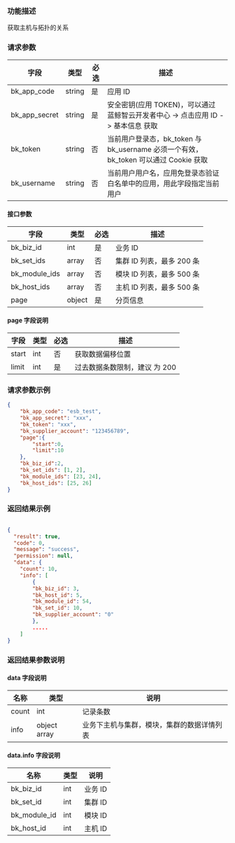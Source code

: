 ### 功能描述

获取主机与拓扑的关系

### 请求参数

| 字段 | 类型 | 必选 |  描述 |
|-----------|------------|--------|------------|
| bk_app_code   | string | 是 | 应用 ID     |
| bk_app_secret | string | 是 | 安全密钥(应用 TOKEN)，可以通过 蓝鲸智云开发者中心 -&gt; 点击应用 ID -&gt; 基本信息 获取 |
| bk_token      | string | 否 | 当前用户登录态，bk_token 与 bk_username 必须一个有效，bk_token 可以通过 Cookie 获取 |
| bk_username   | string | 否 | 当前用户用户名，应用免登录态验证白名单中的应用，用此字段指定当前用户 |

#### 接口参数

| 字段      |  类型      | 必选   |  描述      |
|-----------|------------|--------|------------|
 bk_biz_id| int| 是|业务 ID|
| bk_set_ids|array | 否| 集群 ID 列表，最多 200 条|
| bk_module_ids|array | 否| 模块 ID 列表，最多 500 条| 
| bk_host_ids|array | 否| 主机 ID 列表，最多 500 条| 
| page| object| 是|分页信息|

#### page 字段说明

| 字段      |  类型      | 必选   |  描述      |
|-----------|------------|--------|------------|
|start|int|否|获取数据偏移位置|
|limit|int|是|过去数据条数限制，建议 为 200|

### 请求参数示例

```json
{
    "bk_app_code": "esb_test",
    "bk_app_secret": "xxx",
    "bk_token": "xxx",
    "bk_supplier_account": "123456789",
    "page":{
        "start":0,
        "limit":10
    },
    "bk_biz_id":2,
    "bk_set_ids": [1, 2],
    "bk_module_ids": [23, 24],
    "bk_host_ids": [25, 26]
}
```

### 返回结果示例

```json

{
  "result": true,
  "code": 0,
  "message": "success",
  "permission": null,
  "data": {
    "count": 10,
    "info": [
        {
        "bk_biz_id": 3,
        "bk_host_id": 5,
        "bk_module_id": 54,
        "bk_set_id": 10,
        "bk_supplier_account": "0"
        },
        .....
    ]
}
```



### 返回结果参数说明


#### data 字段说明

| 名称  | 类型  | 说明 |
|---|---|---|
| count| int| 记录条数 |
| info| object array |  业务下主机与集群，模块，集群的数据详情列表 |


#### data.info 字段说明
| 名称  | 类型  | 说明 |
|---|---|---|
| bk_biz_id | int | 业务 ID |
| bk_set_id | int | 集群 ID |
| bk_module_id | int | 模块 ID |
| bk_host_id | int | 主机 ID |
